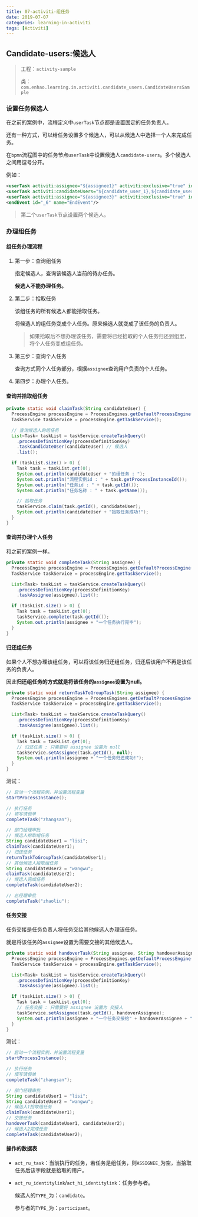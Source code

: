 ```yaml
---
title: 07-activiti-组任务
date: 2019-07-07
categories: learning-in-activiti
tags: [Activiti]
---
```


## Candidate-users:候选人

> 工程：`activity-sample`
>
> 类：`com.enhao.learning.in.activiti.candidate_users.CandidateUsersSample`

### 设置任务候选人

在之前的案例中，流程定义中`userTask`节点都是设置固定的任务负责人。

还有一种方式，可以给任务设置多个候选人，可以从候选人中选择一个人来完成任务。

在`bpmn`流程图中的任务节点`userTask`中设置候选人`candidate-users`。多个候选人之间用逗号分开。

例如：

```xml
<userTask activiti:assignee="${assignee1}" activiti:exclusive="true" id="_3" name="添加请假单"/>
<userTask activiti:candidateUsers="${candidate_user_1},${candidate_user_2}" activiti:exclusive="true" id="_4" name="部门经理审批"/>
<userTask activiti:assignee="${assignee3}" activiti:exclusive="true" id="_5" name="总经理审批"/>
<endEvent id="_6" name="EndEvent"/>
```

> 第二个`userTask`节点设置两个候选人。

### 办理组任务

#### 组任务办理流程

1. 第一步：查询组任务

   指定候选人，查询该候选人当前的待办任务。

   **候选人不能办理任务。**

2. 第二步：拾取任务

   该组任务的所有候选人都能拾取任务。

   将候选人的组任务变成个人任务。原来候选人就变成了该任务的负责人。

   > 如果拾取后不想办理该任务，需要将已经拾取的个人任务归还到组里，将个人任务变成组任务。

3. 第三步：查询个人任务

   查询方式同个人任务部分，根据`assignee`查询用户负责的个人任务。

4. 第四步：办理个人任务。

#### 查询并拾取组任务

```java
private static void claimTask(String candidateUser) {
  ProcessEngine processEngine = ProcessEngines.getDefaultProcessEngine();
  TaskService taskService = processEngine.getTaskService();

  // 查询候选人的组任务
  List<Task> taskList = taskService.createTaskQuery()
    .processDefinitionKey(processDefinitionKey)
    .taskCandidateUser(candidateUser) // 候选人
    .list();

  if (taskList.size() > 0) {
    Task task = taskList.get(0);
    System.out.println(candidateUser + "的组任务 : ");
    System.out.println("流程实例id : " + task.getProcessInstanceId());
    System.out.println("任务id : " + task.getId());
    System.out.println("任务名称 : " + task.getName());

    // 拾取任务
    taskService.claim(task.getId(), candidateUser);
    System.out.println(candidateUser + "拾取任务成功!");
  }
}
```

#### 查询并办理个人任务

和之前的案例一样。

```java
private static void completeTask(String assignee) {
  ProcessEngine processEngine = ProcessEngines.getDefaultProcessEngine();
  TaskService taskService = processEngine.getTaskService();

  List<Task> taskList = taskService.createTaskQuery()
    .processDefinitionKey(processDefinitionKey)
    .taskAssignee(assignee).list();

  if (taskList.size() > 0) {
    Task task = taskList.get(0);
    taskService.complete(task.getId());
    System.out.println(assignee + "一个任务执行完毕");
  }
}
```

#### 归还组任务

如果个人不想办理该组任务，可以将该任务归还组任务，归还后该用户不再是该任务的负责人。

因此**归还组任务的方式就是将该任务的`assignee`设置为null。**

```java
private static void returnTaskToGroupTask(String assignee) {
  ProcessEngine processEngine = ProcessEngines.getDefaultProcessEngine();
  TaskService taskService = processEngine.getTaskService();

  List<Task> taskList = taskService.createTaskQuery()
    .processDefinitionKey(processDefinitionKey)
    .taskAssignee(assignee).list();

  if (taskList.size() > 0) {
    Task task = taskList.get(0);
    // 归还任务 : 只需要将 assignee 设置为 null
    taskService.setAssignee(task.getId(), null);
    System.out.println(assignee + "一个任务归还成功!");
  }
}
```

测试：

```java
// 启动一个流程实例，并设置流程变量
startProcessInstance();

// 执行任务
// 填写请假单
completeTask("zhangsan");

// 部门经理审批
// 候选人拾取组任务
String candidateUser1 = "lisi";
claimTask(candidateUser1);
// 归还任务
returnTaskToGroupTask(candidateUser1);
// 其他候选人拾取组任务
String candidateUser2 = "wangwu";
claimTask(candidateUser2);
// 候选人完成任务
completeTask(candidateUser2);

// 总经理审批
completeTask("zhaoliu");
```

#### 任务交接

任务交接是任务负责人将任务交给其他候选人办理该任务。

就是将该任务的`assignee`设置为需要交接的其他候选人。

```java
private static void handoverTask(String assignee, String handoverAssignee) {
  ProcessEngine processEngine = ProcessEngines.getDefaultProcessEngine();
  TaskService taskService = processEngine.getTaskService();

  List<Task> taskList = taskService.createTaskQuery()
    .processDefinitionKey(processDefinitionKey)
    .taskAssignee(assignee).list();

  if (taskList.size() > 0) {
    Task task = taskList.get(0);
    // 任务交接 : 只需要将 assignee 设置为 交接人
    taskService.setAssignee(task.getId(), handoverAssignee);
    System.out.println(assignee + "一个任务交接给" + handoverAssignee + "成功!");
  }
}
```

测试：

```java
// 启动一个流程实例，并设置流程变量
startProcessInstance();

// 执行任务
// 填写请假单
completeTask("zhangsan");

// 部门经理审批
String candidateUser1 = "lisi";
String candidateUser2 = "wangwu";
// 候选人1拾取组任务
claimTask(candidateUser1);
// 交接任务
handoverTask(candidateUser1, candidateUser2);
// 候选人2完成任务
completeTask(candidateUser2);
```



#### 操作的数据表

- `act_ru_task`：当前执行的任务，若任务是组任务，则`ASSIGNEE_`为空，当拾取任务后该字段就是拾取的用户。

- `act_ru_identitylink`/`act_hi_identitylink`：任务参与者。

  候选人的`TYPE_`为：`candidate`。

  参与者的`TYPE_`为：`participant`。